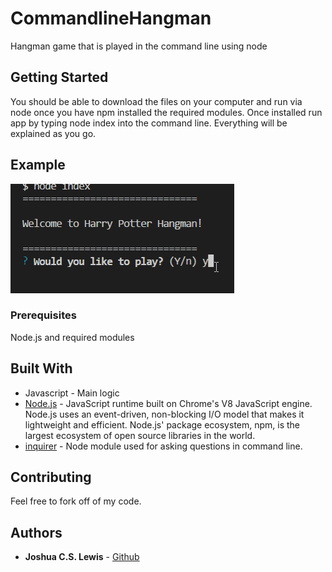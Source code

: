 # CommandlineHangman

Hangman game that is played in the command line using node

## Getting Started

You should be able to download the files on your computer and run via node once you have npm installed the required modules. Once installed run app by typing node index into the command line. Everything will be explained as you go. 

## Example
![alt text](https://github.com/cslewislives/CommandlineHangman/blob/master/example.gif)

### Prerequisites

Node.js and required modules

## Built With

* Javascript - Main logic
* [Node.js](https://nodejs.org/en/) - JavaScript runtime built on Chrome's V8 JavaScript engine. Node.js uses an event-driven, non-blocking I/O model that makes it lightweight and efficient. Node.js' package ecosystem, npm, is the largest ecosystem of open source libraries in the world.
* [inquirer](https://www.npmjs.com/package/inquirer) - Node module used for asking questions in command line.

## Contributing

Feel free to fork off of my code.

## Authors

* **Joshua C.S. Lewis** - [Github](https://github.com/cslewislives)

